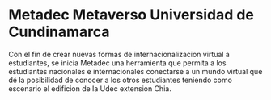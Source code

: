 # Metadec Metaverso Universidad de Cundinamarca
Con el fin de crear nuevas formas de internacionalizacion virtual a estudiantes, se inicia Metadec una herramienta que permita a los estudiantes nacionales e internacionales conectarse a un mundo virtual que dé la posibilidad de conocer a los otros estudiantes teniendo como escenario el edificion de la Udec extension Chia.
